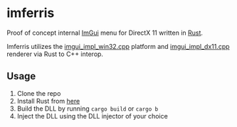# imferris

Proof of concept internal [ImGui](https://github.com/ocornut/imgui) menu for DirectX 11 written in [Rust](https://www.rust-lang.org/).

Imferris utilizes the [imgui_impl_win32.cpp](https://github.com/ocornut/imgui/blob/master/backends/imgui_impl_win32.cpp) platform and [imgui_impl_dx11.cpp](https://github.com/ocornut/imgui/blob/master/backends/imgui_impl_dx11.cpp) renderer via Rust to C++ interop.

## Usage

1. Clone the repo
2. Install Rust from [here](https://www.rust-lang.org/)
3. Build the DLL by running `cargo build` or `cargo b`
4. Inject the DLL using the DLL injector of your choice

